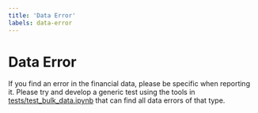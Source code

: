 ```yaml
---
title: 'Data Error'
labels: data-error
---
```


# Data Error

If you find an error in the financial data, please be specific when reporting
it. Please try and develop a generic test using the tools in
[tests/test_bulk_data.ipynb](https://github.com/SimFin/simfin/blob/master/tests/test_bulk_data.ipynb)
that can find all data errors of that type.
